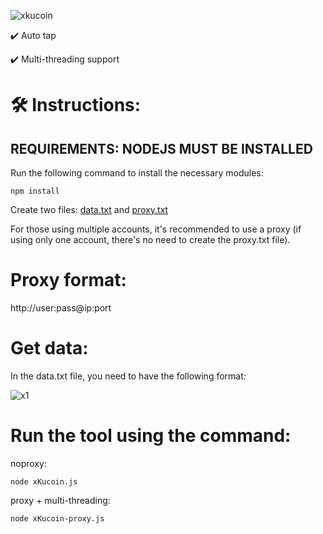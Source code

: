 ![xkucoin](https://github.com/user-attachments/assets/608d9f2c-5bb3-42d5-9a8c-d5c3357695c3)

✔️ Auto tap

✔️ Multi-threading support

# 🛠️ Instructions:

## REQUIREMENTS: NODEJS MUST BE INSTALLED

Run the following command to install the necessary modules:

`npm install`

Create two files: [data.txt](data.txt) and [proxy.txt](proxy.txt)

For those using multiple accounts, it's recommended to use a proxy (if using only one account, there's no need to create the proxy.txt file).

# Proxy format:

http://user:pass@ip:port

# Get data:

In the data.txt file, you need to have the following format:

![x1](https://github.com/user-attachments/assets/3a41274f-508d-4efa-8447-0e6e5151b80b)


# Run the tool using the command:

noproxy:

`node xKucoin.js`

proxy + multi-threading:

`node xKucoin-proxy.js`

